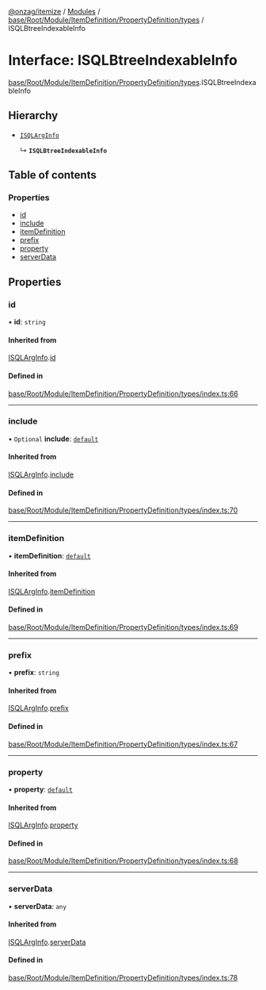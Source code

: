 [@onzag/itemize](../README.md) / [Modules](../modules.md) / [base/Root/Module/ItemDefinition/PropertyDefinition/types](../modules/base_Root_Module_ItemDefinition_PropertyDefinition_types.md) / ISQLBtreeIndexableInfo

# Interface: ISQLBtreeIndexableInfo

[base/Root/Module/ItemDefinition/PropertyDefinition/types](../modules/base_Root_Module_ItemDefinition_PropertyDefinition_types.md).ISQLBtreeIndexableInfo

## Hierarchy

- [`ISQLArgInfo`](base_Root_Module_ItemDefinition_PropertyDefinition_types.ISQLArgInfo.md)

  ↳ **`ISQLBtreeIndexableInfo`**

## Table of contents

### Properties

- [id](base_Root_Module_ItemDefinition_PropertyDefinition_types.ISQLBtreeIndexableInfo.md#id)
- [include](base_Root_Module_ItemDefinition_PropertyDefinition_types.ISQLBtreeIndexableInfo.md#include)
- [itemDefinition](base_Root_Module_ItemDefinition_PropertyDefinition_types.ISQLBtreeIndexableInfo.md#itemdefinition)
- [prefix](base_Root_Module_ItemDefinition_PropertyDefinition_types.ISQLBtreeIndexableInfo.md#prefix)
- [property](base_Root_Module_ItemDefinition_PropertyDefinition_types.ISQLBtreeIndexableInfo.md#property)
- [serverData](base_Root_Module_ItemDefinition_PropertyDefinition_types.ISQLBtreeIndexableInfo.md#serverdata)

## Properties

### id

• **id**: `string`

#### Inherited from

[ISQLArgInfo](base_Root_Module_ItemDefinition_PropertyDefinition_types.ISQLArgInfo.md).[id](base_Root_Module_ItemDefinition_PropertyDefinition_types.ISQLArgInfo.md#id)

#### Defined in

[base/Root/Module/ItemDefinition/PropertyDefinition/types/index.ts:66](https://github.com/onzag/itemize/blob/5c2808d3/base/Root/Module/ItemDefinition/PropertyDefinition/types/index.ts#L66)

___

### include

• `Optional` **include**: [`default`](../classes/base_Root_Module_ItemDefinition_Include.default.md)

#### Inherited from

[ISQLArgInfo](base_Root_Module_ItemDefinition_PropertyDefinition_types.ISQLArgInfo.md).[include](base_Root_Module_ItemDefinition_PropertyDefinition_types.ISQLArgInfo.md#include)

#### Defined in

[base/Root/Module/ItemDefinition/PropertyDefinition/types/index.ts:70](https://github.com/onzag/itemize/blob/5c2808d3/base/Root/Module/ItemDefinition/PropertyDefinition/types/index.ts#L70)

___

### itemDefinition

• **itemDefinition**: [`default`](../classes/base_Root_Module_ItemDefinition.default.md)

#### Inherited from

[ISQLArgInfo](base_Root_Module_ItemDefinition_PropertyDefinition_types.ISQLArgInfo.md).[itemDefinition](base_Root_Module_ItemDefinition_PropertyDefinition_types.ISQLArgInfo.md#itemdefinition)

#### Defined in

[base/Root/Module/ItemDefinition/PropertyDefinition/types/index.ts:69](https://github.com/onzag/itemize/blob/5c2808d3/base/Root/Module/ItemDefinition/PropertyDefinition/types/index.ts#L69)

___

### prefix

• **prefix**: `string`

#### Inherited from

[ISQLArgInfo](base_Root_Module_ItemDefinition_PropertyDefinition_types.ISQLArgInfo.md).[prefix](base_Root_Module_ItemDefinition_PropertyDefinition_types.ISQLArgInfo.md#prefix)

#### Defined in

[base/Root/Module/ItemDefinition/PropertyDefinition/types/index.ts:67](https://github.com/onzag/itemize/blob/5c2808d3/base/Root/Module/ItemDefinition/PropertyDefinition/types/index.ts#L67)

___

### property

• **property**: [`default`](../classes/base_Root_Module_ItemDefinition_PropertyDefinition.default.md)

#### Inherited from

[ISQLArgInfo](base_Root_Module_ItemDefinition_PropertyDefinition_types.ISQLArgInfo.md).[property](base_Root_Module_ItemDefinition_PropertyDefinition_types.ISQLArgInfo.md#property)

#### Defined in

[base/Root/Module/ItemDefinition/PropertyDefinition/types/index.ts:68](https://github.com/onzag/itemize/blob/5c2808d3/base/Root/Module/ItemDefinition/PropertyDefinition/types/index.ts#L68)

___

### serverData

• **serverData**: `any`

#### Inherited from

[ISQLArgInfo](base_Root_Module_ItemDefinition_PropertyDefinition_types.ISQLArgInfo.md).[serverData](base_Root_Module_ItemDefinition_PropertyDefinition_types.ISQLArgInfo.md#serverdata)

#### Defined in

[base/Root/Module/ItemDefinition/PropertyDefinition/types/index.ts:78](https://github.com/onzag/itemize/blob/5c2808d3/base/Root/Module/ItemDefinition/PropertyDefinition/types/index.ts#L78)
